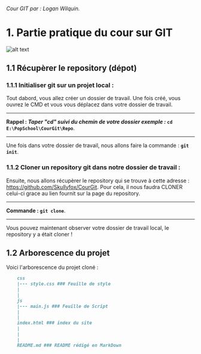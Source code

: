 ###### Cour GIT par : Logan Wilquin.

# 1. Partie pratique du cour sur GIT

![alt text](https://i2.wp.com/wptavern.com/wp-content/uploads/2014/06/revisr-banner.png?ssl=1 "GIT")

## 1.1 Récupèrer le repository (dépot)

### 1.1.1 Initialiser git sur un projet local :
Tout dabord, vous allez créer un dossier de travail.
Une fois créé, vous ouvrez le CMD et vous vous déplacez dans votre dossier de travail.
***
**Rappel : _Taper "cd" suivi du chemin de votre dossier exemple :_ `cd E:\PopSchool\CourGit\Repo`**.
***
Une fois dans votre dossier de travail, nous allons faire la commande : **`git init`**.
 
### 1.1.2 Cloner un repository git dans notre dossier de travail :

Ensuite, nous allons récupèrer le repository qui se trouve à cette adresse : https://github.com/Skullyfox/CourGit.
Pour cela, il nous faudra CLONER celui-ci grace au lien fournit sur la page du repository.
****
**Commande : `git clone`**.
****
Vous pouvez maintenant observer votre dossier de travail local, le repository y a était cloner !

## 1.2 Arborescence du projet
Voici l'arborescence du projet cloné :

```md
    css
    |--- style.css ### Feuille de style
    |
    |
    js
    |--- main.js ### Feuille de Script
    |
    |
    index.html ### index du site
    |
    |
    |
    README.md ### README rédigé en MarkDown
``` 
